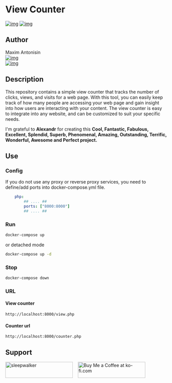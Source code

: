 # View Counter
[![img](https://img.shields.io/badge/-docker-blue?style=for-the-badge&logo=docker&logoColor=white)](https://www.docker.com/)
[![img](https://img.shields.io/badge/-php-blue?style=for-the-badge&logo=php&logoColor=white)](https://www.docker.com/)

## Author
Maxim Antonisin <br>
[![img](https://img.shields.io/badge/-maxim.antonisin%40gmail.com-blue?style=for-the-badge&logo=gmail)](mailto:maxim.antonisin@gmail.com) <br>
[![img](https://img.shields.io/badge/LinkedIn-0077B5?style=for-the-badge&logo=linkedin&logoColor=white)](https://www.linkedin.com/in/mantonishin/)

## Description
This repository contains a simple view counter that tracks the number of clicks, views, and visits for a web page. 
With this tool, you can easily keep track of how many people are accessing your web page and gain insight into how users
are interacting with your content. The view counter is easy to integrate into any website, and can be customized to suit
your specific needs. 

I'm grateful to **Alexandr** for creating this **Cool, Fantastic, Fabulous, Excellent, Splendid, 
Superb, Phenomenal, Amazing, Outstanding, Terrific, Wonderful, Awesome and Perfect project.**

## Use
### Config
If you do not use any proxy or reverse proxy services, you need to define/add ports into docker-compose.yml file.
```yaml
    php:
        ## .... ##
        ports: ["8000:8000"]
        ## .... ##
```

### Run
```bash
docker-compose up
```
or detached mode
```bash
docker-compose up -d
```

### Stop
```bash
docker-compose down
```

### URL
#### View counter
```
http://localhost:8000/view.php
```
#### Counter url
```
http://localhost:8000/counter.php
```

## Support
<a href="https://www.buymeacoffee.com/maximusCode"> <img src="https://cdn.buymeacoffee.com/buttons/v2/default-yellow.png" height="50" width="210" alt="sleepwalker" style="margin-right: 12px;" /></a>
<a href='https://ko-fi.com/maximusCode' target='_blank'><img  height="50" width="210" src='https://cdn.ko-fi.com/cdn/kofi4.png?v=3' border='0' alt='Buy Me a Coffee at ko-fi.com' /></a>
